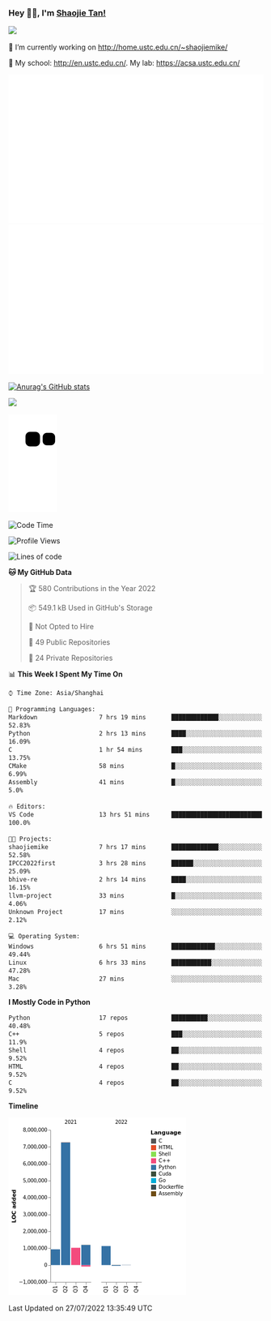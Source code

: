 

<!--
**Kirrito-k423/Kirrito-k423** is a ✨ _special_ ✨ repository because its `README.md` (this file) appears on your GitHub profile.

Here are some ideas to get you started:

- 🔭 I’m currently working on ...
- 🌱 I’m currently learning ...
- 👯 I’m looking to collaborate on ...
- 🤔 I’m looking for help with ...
- 💬 Ask me about ...
- 📫 How to reach me: ...
- 😄 Pronouns: ...
- ⚡ Fun fact: ...
-->
### Hey 👋🏽, I'm [Shaojie Tan!](http://home.ustc.edu.cn/~shaojiemike/about)

![](https://visitor-badge.glitch.me/badge?page_id=Kirrito-k423.Kirrito-k423)

🔭 I’m currently working on http://home.ustc.edu.cn/~shaojiemike/

👯 My school: http://en.ustc.edu.cn/. My lab: https://acsa.ustc.edu.cn/

![](https://github.com/Kirrito-k423/github-stats/blob/master/generated/overview.svg)
![](https://github.com/Kirrito-k423/github-stats/blob/master/generated/languages.svg)

[![Anurag's GitHub stats](https://github-readme-stats.vercel.app/api?username=Kirrito-k423&theme=flag-india&show_icons=true&hide=stars,prs,issues,contribs)](https://github.com/anuraghazra/github-readme-stats)

![](https://github-profile-summary-cards.vercel.app/api/cards/profile-details?username=Kirrito-k423&theme=vue)

![snake gif](https://github.com/Kirrito-k423/Kirrito-k423/blob/output/github-contribution-grid-snake.svg)

<!--START_SECTION:waka-->
![Code Time](http://img.shields.io/badge/Code%20Time-378%20hrs%2053%20mins-blue)

![Profile Views](http://img.shields.io/badge/Profile%20Views-0-blue)

![Lines of code](https://img.shields.io/badge/From%20Hello%20World%20I%27ve%20Written-11%20Million%20lines%20of%20code-blue)

**🐱 My GitHub Data** 

> 🏆 580 Contributions in the Year 2022
 > 
> 📦 549.1 kB Used in GitHub's Storage 
 > 
> 🚫 Not Opted to Hire
 > 
> 📜 49 Public Repositories 
 > 
> 🔑 24 Private Repositories  
 > 
📊 **This Week I Spent My Time On** 

```text
⌚︎ Time Zone: Asia/Shanghai

💬 Programming Languages: 
Markdown                 7 hrs 19 mins       █████████████░░░░░░░░░░░░   52.83% 
Python                   2 hrs 13 mins       ████░░░░░░░░░░░░░░░░░░░░░   16.09% 
C                        1 hr 54 mins        ███░░░░░░░░░░░░░░░░░░░░░░   13.75% 
CMake                    58 mins             █░░░░░░░░░░░░░░░░░░░░░░░░   6.99% 
Assembly                 41 mins             █░░░░░░░░░░░░░░░░░░░░░░░░   5.0%

🔥 Editors: 
VS Code                  13 hrs 51 mins      █████████████████████████   100.0%

🐱‍💻 Projects: 
shaojiemike              7 hrs 17 mins       █████████████░░░░░░░░░░░░   52.58% 
IPCC2022first            3 hrs 28 mins       ██████░░░░░░░░░░░░░░░░░░░   25.09% 
bhive-re                 2 hrs 14 mins       ████░░░░░░░░░░░░░░░░░░░░░   16.15% 
llvm-project             33 mins             █░░░░░░░░░░░░░░░░░░░░░░░░   4.06% 
Unknown Project          17 mins             ░░░░░░░░░░░░░░░░░░░░░░░░░   2.12%

💻 Operating System: 
Windows                  6 hrs 51 mins       ████████████░░░░░░░░░░░░░   49.44% 
Linux                    6 hrs 33 mins       ███████████░░░░░░░░░░░░░░   47.28% 
Mac                      27 mins             ░░░░░░░░░░░░░░░░░░░░░░░░░   3.28%

```

**I Mostly Code in Python** 

```text
Python                   17 repos            ██████████░░░░░░░░░░░░░░░   40.48% 
C++                      5 repos             ███░░░░░░░░░░░░░░░░░░░░░░   11.9% 
Shell                    4 repos             ██░░░░░░░░░░░░░░░░░░░░░░░   9.52% 
HTML                     4 repos             ██░░░░░░░░░░░░░░░░░░░░░░░   9.52% 
C                        4 repos             ██░░░░░░░░░░░░░░░░░░░░░░░   9.52%

```


**Timeline**

![Chart not found](https://raw.githubusercontent.com/Kirrito-k423/Kirrito-k423/main/charts/bar_graph.png) 


 Last Updated on 27/07/2022 13:35:49 UTC
<!--END_SECTION:waka-->

